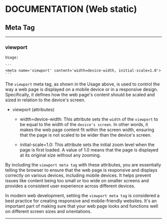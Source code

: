 # DOCUMENTATION (Web static)

## Meta Tag

---

### viewport
	Usage:
	
	```
	<meta name='viewport' content='width=device-width, initial-scale=1.0'>
	```
The `viewport` meta tag, as shown in the Usage above, is used to control the way a web page is displayed on a mobile device or in a responsive design.
Specifically, it defines how the web page's content should be scaled and sized in relation to the device's screen.

- viewport (attributes)

	* width=device-width:
		This attribute sets the `width` of the `viewport` to be equal to the width of the `device's screen`. In other words, it makes the web page content fit within the screen width, ensuring that the page is not scaled to be wider than the device's screen.

	* initial-scale=1.0:
		This attribute sets the initial zoom level when the page is first loaded. A value of 1.0 means that the page is displayed at its original size without any zooming.

By including the `viewport meta tag` with these attributes, you are essentially telling the browser to ensure that the web page is responsive and displays correctly on various devices, including mobile devices. It helps prevent issues like content being too small or too wide on smaller screens and provides a consistent user experience across different devices.

In modern web development, setting the `viewport meta tag` is considered a best practice for creating responsive and mobile-friendly websites. It's an important part of making sure that your web page looks and functions well on different screen sizes and orientations.

---
